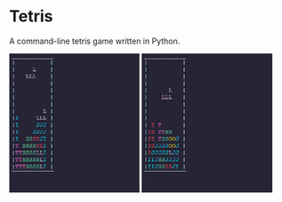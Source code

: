 # Tetris
A command-line tetris game written in Python.

<img src="tetris_good.gif" height="250"> <img src="tetris_bad.gif" height="250">
